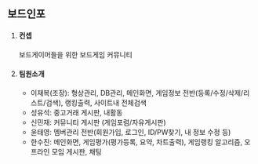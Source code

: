 <h2>보드인포</h2>

<ol>
<li>
<h4>컨셉</h4>
보드게이머들을 위한 보드게임 커뮤니티  
</li>


<li>
<h4>팀원소개</h4>
  <ul>
    <li>이재복(조장): 형상관리, DB관리, 메인화면, 게임정보 전반(등록/수정/삭제/리스트/검색), 랭킹출력, 사이트내 전체검색</li>
    <li>성유석: 중고거래 게시판, 내활동</li>
    <li>신민재: 커뮤니티 게시판 (게임포럼/자유게시판)</li>
    <li>윤태영: 멤버관리 전반(회원가입, 로그인, ID/PW찾기, 내 정보 수정 등)</li>
    <li>한수진: 메인화면, 게임평가(평가등록, 요약, 차트출력), 게임랭킹 알고리즘, 오프라인 모임 게시판, 채팅</li>
</li>

</ul>
